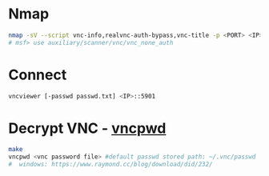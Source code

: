# Nmap
```bash
nmap -sV --script vnc-info,realvnc-auth-bypass,vnc-title -p <PORT> <IP>
# msf> use auxiliary/scanner/vnc/vnc_none_auth
```
# Connect
```bash
vncviewer [-passwd passwd.txt] <IP>::5901
```
# Decrypt VNC - [vncpwd](https://github.com/jeroennijhof/vncpwd)
```bash
make
vncpwd <vnc password file> #default passwd stored path: ~/.vnc/passwd
#  windows: https://www.raymond.cc/blog/download/did/232/
```